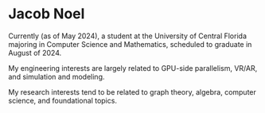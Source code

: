 # Jacob Noel

Currently (as of May 2024), a student at the University of Central Florida majoring in Computer Science and Mathematics, scheduled to graduate in August of 2024.

My engineering interests are largely related to GPU-side parallelism, VR/AR, and simulation and modeling.

My research interests tend to be related to graph theory, algebra, computer science, and foundational topics. 
